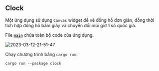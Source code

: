 ## Clock

Một ứng dụng sử dụng `Canvas` widget để vẽ đồng hồ đơn giản, đồng thời tích hợp đồng hồ bấm giây và chuyển đổi múi giờ 1 số quốc gia.

File __[`main`]__ chứa toàn bộ code của ứng dụng.

![2023-03-12-21-51-47](https://user-images.githubusercontent.com/109681639/224553450-247dabcf-8ddc-465e-a5da-1be325b0ba13.gif)

Chạy chương trình bằng `cargo run`:
```
cargo run --package clock
```

[`main`]: src/main.rs
